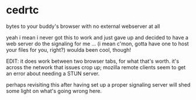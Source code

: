 # cedrtc
bytes to your buddy's browser with no external webserver at all

yeah i mean i never got this to work and just gave up and decided to have a web server do the signaling for me ...
(i mean c'mon, gotta have one to host your files for you, right?)
woulda been cool, though!

EDIT: it does work between two browser tabs, for what that's worth. it's across the network that issues crop up; mozilla remote clients seem to get an error about needing a STUN server.

perhaps revisiting this after having set up a proper signaling server will shed some light on what's going wrong here.
